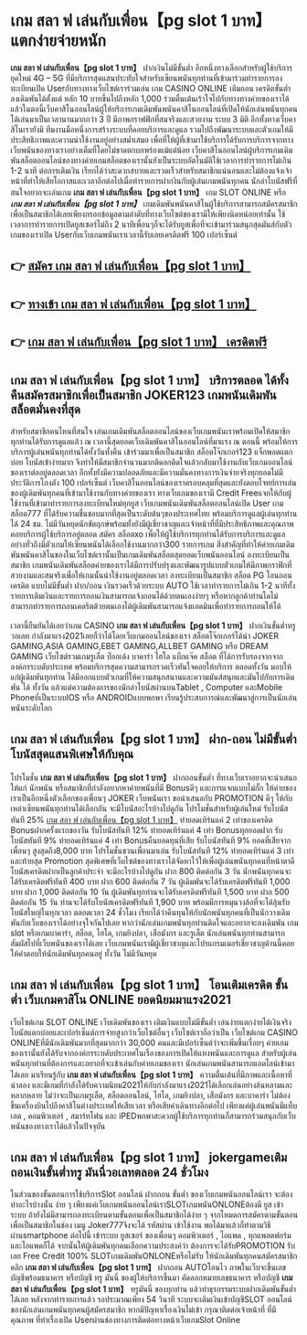 # เกม สลา ฟ เล่นกับเพื่อน【pg slot 1 บาท】  แตกง่ายจ่ายหนัก

**เกม สลา ฟ เล่นกับเพื่อน【pg slot 1 บาท】** ฝากเงินไม่มีขั้นต่ำ  อีกหนึ่งทางเลือกสำหรับผู้ใช้บริการยุคใหม่ 4G – 5G ที่มีบริการสุดแสนประทับใจสำหรับเซียนพนันทุกท่านที่เข้ามาร่วมทำรายการลงทะเบียนเปิด Userกับทางทางเว็บไซต์เราร่วมเล่น เกม CASINO ONLINE เติมถอน เครดิตขั้นต่ำ ลงเดิมพันได้ตั้งแต่ หลัก 10 บาทขึ้นไปถึงหลัก 1,000 ร่วมตื่นเต้นเร้าใจไปกับทางทางค่ายของเราได้แล้วในตอนี้เว็บคาสิโนออนไลน์ผู้ให้บริการเกมเดิมพันพนันคาสิโนออนไลน์ที่เปิดให้นักเล่นพนันทุกคนได้เล่นมาเป็นเวลานานมากกว่า 3 ปี มีภาพกราฟฟิกที่สมจริงและสวยงาม ระบบ 3 มิติ
อีกทั้งทางเว็บคาสิโนเรายังมี ทีมงานมือหนึ่งการสร้างระบบที่คอยบริการและดูแล  รวมไปถึงพัฒนาระบบและตัวเกมให้มีประสิทธิภาพและความน่าใช้งานอยู่อย่างสม่ำเสมอ เพื่อที่ให้ผู้ที่เข้ามาใช้บริการได้รับการบริการจากทางเว็บพนันของทางเราอย่างเต็มที่โดยไม่ขาดตกบกพร่องแม้แต่น้อย เว็บคาสิโนออนไลน์ผู้บริการเกมเดิมพันสล็อตออนไลน์ของทางค่ายเกมสล็อตของเรานั้นยังเป็นระบบอัตโนมัติใช้เวลาการทำรายการไม่เกิน 1-2 นาที ต่อการเติมเงิน เรียกได้ว่าสะดวกสบายและรวดเร็วสำหรับสมาชิกแน่นอนและไม่ต้องแจ้งเจ้าหน้าที่ทำให้เสียโอกาสและเวลาอีกต่อไปเมื่อทำรายการฝากงินกับผู้เล่นเกมพนันทุกคน
นักล่าโบนัสฟรีที่สนใจอยากจะเล่นเกม **เกม สลา ฟ เล่นกับเพื่อน【pg slot 1 บาท】** เกม SLOT ONLINE หรือ ***เกม สลา ฟ เล่นกับเพื่อน【pg slot 1 บาท】*** เกมเดิมพันพนันคาสิโนผู้ใช้บริการสามารถสมัครสมาชิกเพื่อเป็นสมาชิกได้เลยเพียงกรอกข้อมูลตามลำดับที่ทางเว็บไซต์ของเรามีให้เพียงนิดหน่อยเท่านั้น ใช้เวลาการทำรายการเปิดยูสเซอร์ไม่ถึง 2 นาทีเพื่อนๆก็จะได้รับยูสเพื่อที่จะเข้ามาร่วมสนุกสุดมันส์กับตัวเกมของเราเปิด Userกับเว็บเกมพนันเราเวลานี้รับเลยเครดิตฟรี 100 เปอร์เซ็นต์

## 👉 [สมัคร เกม สลา ฟ เล่นกับเพื่อน【pg slot 1 บาท】](https://archa888.com/)
## 👉 [ทางเข้า เกม สลา ฟ เล่นกับเพื่อน【pg slot 1 บาท】](https://archa888.com/)
## 👉 [เกม สลา ฟ เล่นกับเพื่อน【pg slot 1 บาท】 เครดิตฟรี](https://archa888.com/)

## เกม สลา ฟ เล่นกับเพื่อน【pg slot 1 บาท】 บริการตลอด ได้ทั้งคืนสมัครสมาชิกเพื่อเป็นสมาชิก JOKER123 เกมพนันเดิมพันสล็อตมั่นคงที่สุด

สำหรับสมาชิกคนไหนที่สนใจ เล่นเกมเดิมพันสล็อตออนไลน์ของเว็บเกมพนันเราพร้อมเปิดให้สมาชิกทุกท่านได้รับการดูแลแล้ว ณ เวลานี้สุดยอดเว็บเดิมพันคาสิโนออนไลน์ที่มาแรง ณ ตอนนี้ พร้อมให้การบริการผู้เล่นพนันทุกท่านได้ทั้งวันทั้งคืน เข้าร่วมมาเพื่อเป็นสมาชิก สล็อตโจ๊กเกอร์123 แจ็กพอตแตกบ่อย โบนัสเข้าง่ายมาก จึงทำให้มีสมาชิกจำนวนมากติดอกติดใจแล้วกลับมาใช้งานกับเว็บเกมออนไลน์ของเราต่ออยู่ตลอดเวลา อีกทั้งยังมีความปลอดภัยและมีความมั่นคงทางการเงินจ่ายจริงทุกยอดไม่มีประวัติการโกงตัง 100 เปอร์เซ็นต์ เว็บคาสิโนออนไลน์ของเราครอบคลุมที่สุดและยังตอบโจทย์การเล่นของผู้เดิมพันทุกคนที่เข้ามาใช้งานกับทางค่ายของเรา
ทางเว็บเกมของเรามี Credit Freeแจกให้กับผู้ใช้งานที่เข้ามาทำรายการลงทะเบียนใหม่ทุกยูส เว็บเกมพนันเดิมพันสล็อตออนไลน์เปิด User เกมสล็อต777 ที่ได้รับความชื่นชอบมากที่สุดเป็นระดับต้นๆของประเทศไทย พร้อมบริการดูแลผู้เล่นทุกท่านได้ 24 ชม. ไม่มีวันหยุดนักขัตฤกษ์พร้อมทั้งยังมีผู้เชี่ยวชาญและเจ้าหน้าที่ที่มีประสิทธิภาพและคุณภาพคอยบริการผู้ใช้บริการอยู่ตลอด สมัคร สล็อตxo เพื่อให้ผู้ใช้บริการทุกท่านได้รับการบริการและดูแลอย่างทั่วถึงมีตัวเกมให้เซียนพนันได้เลือกใช้งานมากกว่า300 รายการเกม
สิ่งสำคัญที่ทำให้ค่ายเกมเดิมพันพนันคาสิโนของในเว็บไซต์เรานั้นเป็นเกมเดิมพันสล็อตสุดยอดเว็บพนันออนไลน์ ลงทะเบียนเป็นสมาชิก  เกมพนันเดิมพันสล็อตค่ายของเราได้มีการปรับปรุงและพัฒนารูปแบบตัวเกมให้มีภาพกราฟิกที่สวยงามและสมจริงเพื่อให้เกมนั้นน่าใช้งานอยู่ตลอดเวลา ลงทะเบียนเป็นสมาชิก สล็อต PG โอนถอนเครดิต แบบไม่มีขั้นต่ำ ฝาก/ถอน เงินรวดเร็วด้วยระบบ AUTO ใช้เวลาทำรายการไม่เกิน 1-2 นาทีทั้งรายการเติมเงินและรายการถอนเงินสามารถแจ้งถอนได้ด้วยตนเองง่ายๆ หรือหากลูกค้าท่านใดไม่สามารถทำรายการถอนเคดริตด้วยตนเองได้ผู้เดิมพันสามารถแจ้งแอดมินเพื่อทำรายการถอนให้ได้

เวลานี้ยืนยันได้เลยว่าเกม CASINO **เกม สลา ฟ เล่นกับเพื่อน【pg slot 1 บาท】** ฝากเงินขั้นต่ำทรู วอเลท กำลังมาแรง2021เลยก็ว่าได้โดยเว็บเกมออนไลน์ของเรา สล็อตโจ๊กเกอร์ได้นำ  JOKER GAMING,ASIA GAMING,EBET GAMING,ALLBET GAMING หรือ DREAM GAMING เว็บไซต์รวมเกมรูเล็ต  ป๊อกเด้ง บาคาร่า ไฮโล แบ็กแจ๊ค สล็อต ที่ได้การรับรองจากจากองค์กรระบดับประเทศ พร้อมบริการสุดความสามารถรวดเร็วทันใจคอยให้บริการ ตลอดทั้งวัน มอบให้แก่ผู้เดิมพันทุกท่าน ได้มีออกแบบตัวเกมที่ให้ความสนุกสนานและความมันส์สนุกและมันไปกับการเดิมพัน ได้ ทั้งวัน แล้วแต่ความต้องการของนักล่าโบนัสผ่านบนTablet , Computer และMobile Phoneที่เป็นระบบIOS หรือ ANDROIDแบบพกพา เรียนรู้ประสบการณ์และพัฒนาสู่การเป็นนักเล่นพนันระดับโลก

## เกม สลา ฟ เล่นกับเพื่อน【pg slot 1 บาท】 ฝาก-ถอน ไม่มีขั้นต่ำ โบนัสสุดแสนพิเศษให้กับคุณ

โปรโมชั่น **เกม สลา ฟ เล่นกับเพื่อน【pg slot 1 บาท】** ฝากถอนขั้นต่ำ ที่ทางเว็บเราอยากจะนำเสนอให้แก่  นักพนัน หรือสมาชิกที่กำลังอยากหาค่ายพนันที่มี Bonusดีๆ และการแจกแบบไม่กั๊ก ให้ค่ายของเราเป็นอีกหนึ่งตัวเลือกของเพื่อนๆ JOKER เว็บพนันเรา ขอนำเสนอกับ PROMOTION ดีๆ ให้กับเหล่าเซียนพนันทุกท่านได้เลือกกัน จะมีโบนัสอะไรบ้างไปดูกัน
โปรโมชั่นสำหรับผู้เล่นใหม่ รับโบนัสทันที 25% [เกม สลา ฟ เล่นกับเพื่อน【pg slot 1 บาท】](https://archa888.com/) ทำยอดเทิร์นแค่ 2 เท่าของเครดิต
Bonusฝากครั้งแรกของวัน รับโบนัสทันที 12% ทำยอดเทิร์นแค่ 4 เท่า
Bonusทุกยอดฝาก รับโบนัสทันที 9% ทำยอดเทิร์นแค่ 4 เท่า
Bonusคืนยอดทุนที่เสีย รับโบนัสทันที 9% ยอดที่เสียจากเพื่อนๆ สูงสุดถึง8,000 บาท
โปรโมชั่นชวนเพื่อนมาเล่น รับโบนัสทันที 12% ทำยอดเทิร์นแค่ 3 เท่า
และท้ายสุด Promotion สุดพิเศษที่เว็บไซต์ของทางเราได้จัดหาไว้ให้เพื่อผู้เล่นพนันทุกคนที่หน้าตาดี โบนัสเครดิตฝากเป็นลูกค้าประจำ จะมีอะไรบ้างไปดูกัน
ฝาก 800 ติดต่อกัน 3 วัน นักพนันทุกคนจะได้รับเครดิตฟรีทันที 400 บาท
ฝาก 600 ติดต่อกัน 7 วัน ผู้เดิมพันจะได้รับเครดิตฟรีทันที 1,000 บาท
ฝาก 1,000 ติดต่อกัน 10 วัน ผู้เดิมพันทุกท่านจะได้รับเครดิตฟรีทันที 1,500 บาท
ฝาก 500 ติดต่อกัน 15 วัน ท่านจะได้รับโบนัสเครดิตฟรีทันที 1,900 บาท
พร้อมมีการหมุนวงล้อที่จะได้ลุ้นรับโบนัสใหญ่ในทุกเวลา ตลอดเวลา 24 ชั่วโมง เรียกได้ว่าคืนทุนให้กับนักพนันทุกคนที่เป็นนักวางเดิมพันกับเว็บของเราได้อย่างจุใจกันไปเลย หากว่านักเล่นเกมพนันทุกท่านติดใจและอยากจะลงเดิมพัน เกม slot  หรือเกมบาคาร่า, สล็อต, ไฮโล, เกมยิงปลา, เสือมังกร และรูเล็ต นักเล่นพนันทุกท่านสามารถสัมผัสไปที่เว็บพนันของเราได้เลย เว็บเกมพนันเรามีผู้เชี่ยวชาญและโปรแกรมเมอร์เชี่ยวชาญด้านนี้คอยให้คำตอบให้นักเดิมพันทุกคนอยู่ ทั้งวัน ไม่มีวันหยุด

## เกม สลา ฟ เล่นกับเพื่อน【pg slot 1 บาท】 โอนเติมเครดิต ขั้นต่ำ  เว็บเกมคาสิโน ONLINE ยอดนิยมมาแรง2021

เว็บไซต์เกม SLOT ONLINE เว็บเดิมพันของเรา เติมเงินแบบไม่มีขั้นต่ำ เล่นง่ายแตกง่ายได้เงินจริง โบนัสแตกบ่อยและเปอร์เซ็นต์การจ่ายสูงกว่าเว็บไซต์อื่นๆ เว็บไซต์เราถือว่าเป็น เว็บไซต์เกม CASINO ONLINEที่มีนักเดิมพันมากที่สุดมากกว่า 30,000 คนและมีเปอร์เซ็นต์ว่าจะเพิ่มขึ้นเรื่อยๆ ค่ายเกมของเรานั้นยังได้รับจากองค์กรระบดับประเทศในเรื่องของการเปิดให้แทงพนันและการดูแล สำหรับผู้เล่นพนันทุกท่านที่ต้องการและอยากที่จะเข้าเล่นกับค่ายเกมของเรา นักเล่นเกมพนันสามารถแอดไลน์เข้ามาได้เลย
	มาเรียนรู้กับ **เกม สลา ฟ เล่นกับเพื่อน【pg slot 1 บาท】** ความตื่นเต้นที่มีภาพและเนื้อหาที่น่าลอง และมีเกมที่กำลังได้รับความนิยม2021ให้กับกำลังมาแรง2021ได้เลือกเล่นอย่างล้นหลามและหลากหลาย  ไม่ว่าจะเป็นเกมรูเล็ต, สล็อตออนไลน์, ไฮโล, เกมยิงปลา, เสือมังกร และบาคาร่า ไม่ต้องขึ้นเครื่องบินไปถึงคาสิโนต่างประเทศให้เสียเวลา หรือเสียค่าเดินทางอีกต่อไป เพียงแค่ผู้เล่นพนันมีแท็บเลต , คอมพิวเตอร์ , สมาร์ทโฟน และ iPEDพกพาสะดวกผู้ใช้บริการทุกท่านก็สามารถร่วมสนุกกับเว็บพนันของทางเราได้แล้วในปัจจุบัน

## เกม สลา ฟ เล่นกับเพื่อน【pg slot 1 บาท】 jokergameเติม ถอนเงินขั้นต่ำทรู มันนี่วอเลทตลอด 24 ชั่วโมง

ในส่วนของขั้นตอนการใช้บริการSlot ออนไลน์ ฝากถอน ขั้นต่ำ ของเว็บเกมพนันออนไลน์เรา จะต้องทำอะไรบ้างนั้น ง่าย ๆ เพียงแค่เว็บเกมพนันออนไลน์เราSLOTเกมพนันONLONEต้องมี ยูส เข้าระบบ ถ้ายังไม่มีสามารถลงทะเบียนตามขั้นตอนเพื่อเป็นสมาชิกได้ง่าย ๆ จากโหมดการสมัครตามขั้นตอนเพื่อเป็นสมาชิกในช่อง เมนู Joker777จึงจะได้ รหัสผ่าน เข้าใช้งาน พอได้มาแล้วก็ทำตามวิธีผ่านsmartphone ต่อไปนี้
เข้าระบบ ยูสเซอร์  ของเพื่อนๆ คอมพิวเตอร์ , ไอแพด , ทุกแพลตฟอร์ม และไอแพดก็ได้
จากนั้นให้ผู้เดิมพันทุกคนเลือกความประสงค์ว่า ต้องการจะได้รับPROMOTION รับเลย Free Credit 100% SLOTเกมเดิมพันONLONEหรือไม่รับ
ให้นักเดิมพันทุกคนสมัครสมาชิก คลิก **เกม สลา ฟ เล่นกับเพื่อน【pg slot 1 บาท】** ฝากถอน AUTOโอนไว ภาพในเว็บจะขึ้นเลขบัญชีพร้อมธนาคาร หรือบัญชี ทรู มันนี่ ของผู้ให้บริการขึ้นมา
คัดลอกหมายเลขธนาคาร หรือบัญชี **เกม สลา ฟ เล่นกับเพื่อน【pg slot 1 บาท】** ทรูมันนี่ ของทุกท่าน แล้วทำธุรกรรมระบบฝากเดิมพันขั้นต่ำได้เลย
หลังจากทำรายการแล้ว รอประมาณเพียง 54 วินาที ระบบจะเติมเงินเข้าบัญชีSLOT ออนไลน์ของนักเล่นเกมพนันทุกคนผู้สมัครสมาชิก
หากมีปัญหาเรื่องเงินไม่เข้า กรุณาติดต่อเจ้าหน้าที่ ที่มีคุณภาพ ที่ทำเรื่องเปิด Userผ่านช่องทางการติดต่อทางหน้าเว็บเกมSlot Online


